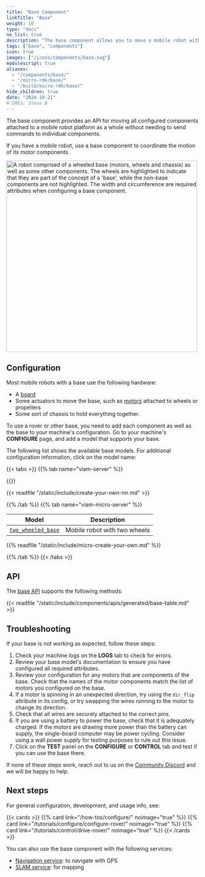 ```yaml
---
title: "Base Component"
linkTitle: "Base"
weight: 10
type: "docs"
no_list: true
description: "The base component allows you to move a mobile robot without needing to send commands to individual components like motors."
tags: ["base", "components"]
icon: true
images: ["/icons/components/base.svg"]
modulescript: true
aliases:
  - "/components/base/"
  - "/micro-rdk/base/"
  - "/build/micro-rdk/base/"
hide_children: true
date: "2024-10-21"
# SMEs: Steve B
---
```


The base component provides an API for moving all configured components attached to a mobile robot platform as a whole without needing to send commands to individual components.

If you have a mobile robot, use a base component to coordinate the motion of its motor components.

<p>
<img src="base-trk-rover-w-arm.png" alt="A robot comprised of a wheeled base (motors, wheels and chassis) as well as some other components. The wheels are highlighted to indicate that they are part of the concept of a 'base', while the non-base components are not highlighted. The width and circumference are required attributes when configuring a base component." class="imgzoom aligncenter" style="width: 500px">
</p>

## Configuration

Most mobile robots with a base use the following hardware:

- A [board](/operate/reference/components/board/)
- Some actuators to move the base, such as [motors](/operate/reference/components/motor/) attached to wheels or propellers
- Some sort of chassis to hold everything together.

To use a rover or other base, you need to add each component as well as the base to your machine's configuration.
Go to your machine's **CONFIGURE** page, and add a model that supports your base.

The following list shows the available base models.
For additional configuration information, click on the model name:

{{< tabs >}}
{{% tab name="viam-server" %}}

{{<resources api="rdk:component:base" type="base" no-intro="true">}}

{{< readfile "/static/include/create-your-own-mr.md" >}}

{{% /tab %}}
{{% tab name="viam-micro-server" %}}

<!-- prettier-ignore -->
| Model | Description |
| ----- | ----------- |
| [`two_wheeled_base`](two_wheeled_base/) | Mobile robot with two wheels |

{{% readfile "/static/include/micro-create-your-own.md" %}}

{{% /tab %}}
{{< /tabs >}}

## API

The [base API](/dev/reference/apis/components/base/) supports the following methods:

{{< readfile "/static/include/components/apis/generated/base-table.md" >}}

## Troubleshooting

If your base is not working as expected, follow these steps:

1. Check your machine logs on the **LOGS** tab to check for errors.
1. Review your base model's documentation to ensure you have configured all required attributes.
1. Review your configuration for any motors that are components of the base.
   Check that the names of the motor components match the list of motors you configured on the base.
1. If a motor is spinning in an unexpected direction, try using the `dir_flip` attribute in its config, or try swapping the wires running to the motor to change its direction.
1. Check that all wires are securely attached to the correct pins.
1. If you are using a battery to power the base, check that it is adequately charged.
   If the motors are drawing more power than the battery can supply, the single-board computer may be power cycling.
   Consider using a wall power supply for testing purposes to rule out this issue.
1. Click on the **TEST** panel on the **CONFIGURE** or **CONTROL** tab and test if you can use the base there.

If none of these steps work, reach out to us on the [Community Discord](https://discord.gg/viam) and we will be happy to help.

## Next steps

For general configuration, development, and usage info, see:

{{< cards >}}
{{% card link="/how-tos/configure/" noimage="true" %}}
{{% card link="/tutorials/configure/configure-rover/" noimage="true" %}}
{{% card link="/tutorials/control/drive-rover/" noimage="true" %}}
{{< /cards >}}

You can also use the base component with the following services:

- [Navigation service](/services/navigation/): to navigate with GPS
- [SLAM service](/services/slam/): for mapping
